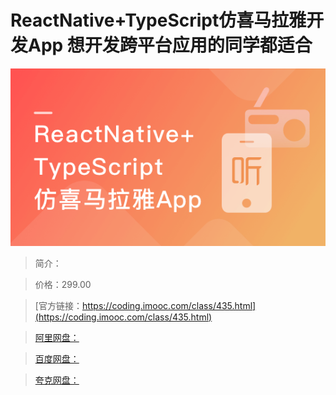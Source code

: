 # ReactNative+TypeScript仿喜马拉雅开发App 想开发跨平台应用的同学都适合

![img](../../assets/5fce112f0930bcd205400304.png)

> 简介：

> 价格：299.00

> [官方链接：https://coding.imooc.com/class/435.html](https://coding.imooc.com/class/435.html)

> [阿里网盘：]()

> [百度网盘：]()

> [夸克网盘：]()
